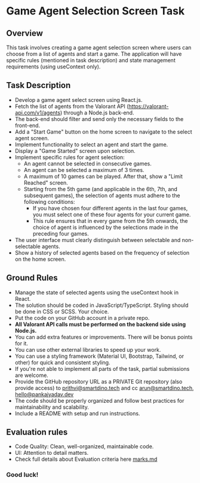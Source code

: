 # Game Agent Selection Screen Task

## Overview

This task involves creating a game agent selection screen where users can choose from a list of agents and start a game. The application will have specific rules (mentioned in task description) and state management requirements (using useContext only).

## Task Description

- Develop a game agent select screen using React.js.
- Fetch the list of agents from the Valorant API (https://valorant-api.com/v1/agents) through a Node.js back-end.
- The back-end should filter and send only the necessary fields to the front-end.
- Add a "Start Game" button on the home screen to navigate to the select agent screen.
- Implement functionality to select an agent and start the game.
- Display a "Game Started" screen upon selection.
- Implement specific rules for agent selection:
  - An agent cannot be selected in consecutive games.
  - An agent can be selected a maximum of 3 times.
  - A maximum of 10 games can be played. After that, show a "Limit Reached" screen.
  - Starting from the 5th game (and applicable in the 6th, 7th, and subsequent games), the selection of agents must adhere to the following conditions:
    - If you have chosen four different agents in the last four games, you must select one of these four agents for your current game.
    - This rule ensures that in every game from the 5th onwards, the choice of agent is influenced by the selections made in the preceding four games.
- The user interface must clearly distinguish between selectable and non-selectable agents.
- Show a history of selected agents based on the frequency of selection on the home screen.

## Ground Rules

- Manage the state of selected agents using the useContext hook in React.
- The solution should be coded in JavaScript/TypeScript. Styling should be done in CSS or SCSS. Your choice.
- Put the code on your GitHub account in a private repo.
- **All Valorant API calls must be performed on the backend side using Node.js.**
- You can add extra features or improvements. There will be bonus points for it.
- You can use other external libraries to speed up your work.
- You can use a styling framework (Material UI, Bootstrap, Tailwind, or other) for quick and consistent styling.
- If you're not able to implement all parts of the task, partial submissions are welcome.
- Provide the GitHub repository URL as a PRIVATE Git repository (also provide access) to prithvi@smartdino.tech and cc arun@smartdino.tech, hello@pankajyadav.dev
- The code should be properly organized and follow best practices for maintainability and scalability.
- Include a README with setup and run instructions.

## Evaluation rules

- Code Quality: Clean, well-organized, maintainable code.
- UI: Attention to detail matters.
- Check full details about Evaluation criteria here [marks.md](MARKS.md)

### Good luck!
